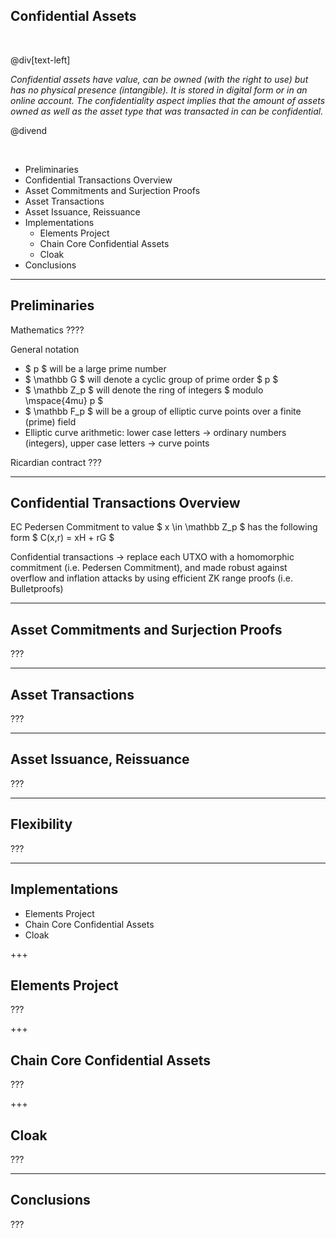 ## Confidential Assets

<br>

@div[text-left]

*Confidential assets have value, can be owned (with the right to use) but has no physical presence (intangible). It is stored in digital form or in an online account. The confidentiality aspect implies that the amount of assets owned as well as the asset type that was transacted in can be confidential.*

@divend

<br>

- Preliminaries
- Confidential Transactions Overview
- Asset Commitments and Surjection Proofs
- Asset Transactions
- Asset Issuance, Reissuance
- Implementations
  - Elements Project
  - Chain Core Confidential Assets
  - Cloak
- Conclusions

---

## Preliminaries

Mathematics ????

General notation

- $ p $ will be a large prime number
- $ \mathbb G $ will denote a cyclic group of prime order $ p $ 
- $ \mathbb Z_p $ will denote the ring of integers $ modulo \mspace{4mu} p $ 
- $ \mathbb F_p $ will be a group of elliptic curve points over a finite (prime) field
- Elliptic curve arithmetic: lower case letters -> ordinary numbers (integers), upper case letters -> curve points

Ricardian contract ???

---

## Confidential Transactions Overview

EC Pedersen Commitment to value $ x \in \mathbb Z_p $ has the following form $ C(x,r) = xH + rG $

Confidential transactions -> replace each UTXO with a homomorphic commitment (i.e. Pedersen Commitment), and made robust against overflow and inflation attacks by using efficient ZK range proofs (i.e. Bulletproofs)

---

## Asset Commitments and Surjection Proofs

???

---

## Asset Transactions

???

---

## Asset Issuance, Reissuance

???

---

## Flexibility

???

---

## Implementations

  - Elements Project
  - Chain Core Confidential Assets
  - Cloak

+++

## Elements Project

???

+++


## Chain Core Confidential Assets

???

+++


## Cloak

???

---

## Conclusions

???
